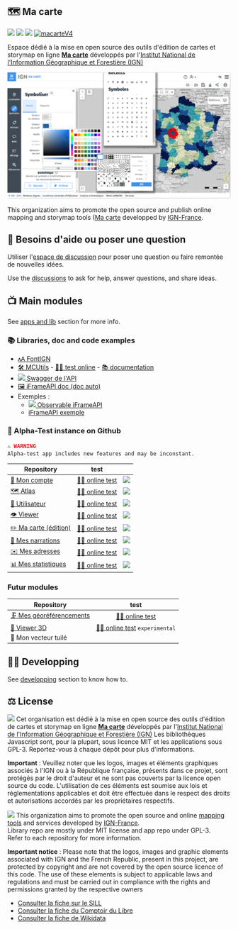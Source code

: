 ## 🗺️ Ma carte

[![](https://img.shields.io/badge/open%20source-SILL-blue)](https://code.gouv.fr/sill/detail?name=Ma%20carte)
[![](https://img.shields.io/badge/open%20source-CdL-teal)](https://comptoir-du-libre.org/fr/softwares/647)
[![](https://img.shields.io/badge/open%20source-Wikidata-firebrick)](https://www.wikidata.org/wiki/Q122584745)
[![macarteV4](https://img.shields.io/endpoint?url=https://cloud.cypress.io/badge/count/vsptn6/main&style=flat&logo=cypress)](https://cloud.cypress.io/projects/vsptn6/runs)

Espace dédié à la mise en open source des outils d'édition de cartes et storymap en ligne **[Ma carte](https://macarte.ign.fr/)** développés par l'[Institut National de l'Information Géographique et Forestière (IGN)](https://www.ign.fr)

<p align="center">
  <img src="https://raw.githubusercontent.com/IGNF-Ma-carte/.github/main/img/macarte.png" width=600 />
</p>

This organization aims to promote the open source and publish online mapping and storymap tools ([Ma carte](https://macarte.ign.fr/) developped by [IGN-France](https://github.com/IGNF).

## 💬 Besoins d'aide ou poser une question

Utiliser l'[espace de discussion](https://github.com/orgs/IGNF-Ma-carte/discussions) pour poser une question ou faire remontée de nouvelles idées.

Use the [discussions](https://github.com/orgs/IGNF-Ma-carte/discussions) to ask for help, answer questions, and share ideas.

## 📺 Main modules

See [apps and lib](https://github.com/IGNF-Ma-carte/.github/blob/main/profile/ORGANISATION.md) section for more info.

### 📚 Libraries, doc and code examples

* [🗚 FontIGN](https://ignf-ma-carte.github.io/font-ign/)
* [🛠️ MCUtils](https://github.com/IGNF-Ma-carte/mcutils)  - [👩‍🔬 test online](https://ignf-ma-carte.github.io/mcutils/) - [📚 documentation](https://ignf-ma-carte.github.io/mcutils/doc/)
* [![](https://avatars.githubusercontent.com/u/7658037?s=15) Swagger de l'API](https://macarte-qualif.ign.fr/api)
* [🖼️ iFrameAPI doc (doc auto)](https://ignf-ma-carte.github.io/mcviewer/doc/)
* Exemples :
  * [![](https://avatars.githubusercontent.com/u/30080011?s=17) Observable iFrameAPI](https://observablehq.com/search?query=iFrameAPI&creator=viglino)
  * [iFrameAPI exemple](https://codepen.io/viglino/pen/GRMwQZx)

### 🧪 Alpha-Test instance on Github

```alert
⚠️ WARNING    
Alpha-test app includes new features and may be inconstant.
```
| Repository | test ||
|------------|:----:|:---:|
|[👮 Mon compte](https://github.com/IGNF-Ma-carte/mcuser) | [👩‍🔬 online test](https://ignf-ma-carte.github.io/mcuser/) | ![](https://img.shields.io/github/v/release/IGNF-Ma-carte/mcuser) |
| [🗺️ Atlas](https://github.com/IGNF-Ma-carte/mcatlas) | [👩‍🔬 online test](https://ignf-ma-carte.github.io/mcatlas/) | ![](https://img.shields.io/github/v/release/IGNF-Ma-carte/mcatlas) |
| [👨 Utilisateur](https://github.com/IGNF-Ma-carte/mcatlas) | [👩‍🔬 online test](https://ignf-ma-carte.github.io/mcatlas/user.html?user=Lambda_wq6P) | ![](https://img.shields.io/github/v/release/IGNF-Ma-carte/mcatlas) |
| [👁️ Viewer](https://github.com/IGNF-Ma-carte/mcviewer) | [👩‍🔬 online test](https://ignf-ma-carte.github.io/mcviewer/?map=4abe44d25ec0a28b7159b27cd25ce476) | ![](https://img.shields.io/github/v/release/IGNF-Ma-carte/mcviewer) |
| [✏️ Ma carte (édition)](https://github.com/IGNF-Ma-carte/mceditor) | [👩‍🔬 online test](https://ignf-ma-carte.github.io/mceditor/) | ![](https://img.shields.io/github/v/release/IGNF-Ma-carte/mceditor) |
| [💬 Mes narrations](https://github.com/IGNF-Ma-carte/mcstory) | [👩‍🔬 online test](https://ignf-ma-carte.github.io/mcstory/) | ![](https://img.shields.io/github/v/release/IGNF-Ma-carte/mcstory) |
| [✉️ Mes adresses](https://github.com/IGNF-Ma-carte/mcaddresses) | [👩‍🔬 online test](https://ignf-ma-carte.github.io/mcaddresses/) | ![](https://img.shields.io/github/v/release/IGNF-Ma-carte/mcaddresses) |
| [📊 Mes statistiques](https://github.com/IGNF-Ma-carte/mcstatistic) | [👩‍🔬 online test](https://ignf-ma-carte.github.io/mcstatistic/) | ![](https://img.shields.io/github/v/release/IGNF-Ma-carte/mcstatistic) |

### Futur modules

| Repository | test |
|------------|:----:|
| [🗜️ Mes géoréférencements](https://github.com/IGNF-Ma-carte/mcgeoimage) | [👩‍🔬 online test](https://ignf-ma-carte.github.io/mcgeoimage/) |
| [🧊 Viewer 3D](https://github.com/IGNF-Ma-carte/mcviewer3D) | [👩‍🔬 online test](https://ignf-ma-carte.github.io/mcviewer3D/?map=8ba140c5ff389a30d9a2c3b7966df1b6) `experimental` |
| 🎨 Mon vecteur tuilé | |

## 👨‍💻 Developping

See [developping](https://github.com/IGNF-Ma-carte/.github/blob/main/DEVELOPING.md) section to know how to.


## ⚖️ License

![](https://upload.wikimedia.org/wikipedia/commons/thumb/c/c3/Flag_of_France.svg/23px-Flag_of_France.svg.png) Cet organisation est dédié à la mise en open source des outils d'édition de cartes et storymap en ligne **[Ma carte](https://macarte.ign.fr/)** développés par l'[Institut National de l'Information Géographique et Forestière (IGN)](https://www.ign.fr)
Les bibliothèques Javascript sont, pour la plupart, sous licence MIT et les applications sous GPL-3.
Reportez-vous à chaque dépôt pour plus d'informations.

**Important** : Veuillez noter que les logos, images et éléments graphiques associés à l'IGN ou à la République française, présents dans ce projet, sont protégés par le droit d'auteur et ne sont pas couverts par la licence open source du code. 
L'utilisation de ces éléments est soumise aux lois et réglementations applicables et doit être effectuée dans le respect des droits et autorisations accordés par les propriétaires respectifs.

![](https://upload.wikimedia.org/wikipedia/commons/thumb/8/83/Flag_of_the_United_Kingdom_%283-5%29.svg/25px-Flag_of_the_United_Kingdom_%283-5%29.svg.png) This organization aims to promote the open source and online [mapping tools](https://macarte.ign.fr/) and services developed by [IGN-France](https://www.ign.fr).   
Library repo are mostly under MIT license and app repo under GPL-3.   
Refer to each repository for more information.

**Important notice** : Please note that the logos, images and graphic elements associated with IGN and the French Republic, present in this project, are protected by copyright and are not covered by the open source licence of this code. The use of these elements is subject to applicable laws and regulations and must be carried out in compliance with the rights and permissions granted by the respective owners

* [Consulter la fiche sur le SILL](https://code.gouv.fr/sill/detail?name=Ma%20carte)
* [Consulter la fiche du Comptoir du Libre](https://comptoir-du-libre.org/fr/softwares/647)
* [Consulter la fiche de Wikidata](https://www.wikidata.org/wiki/Q122584745)


